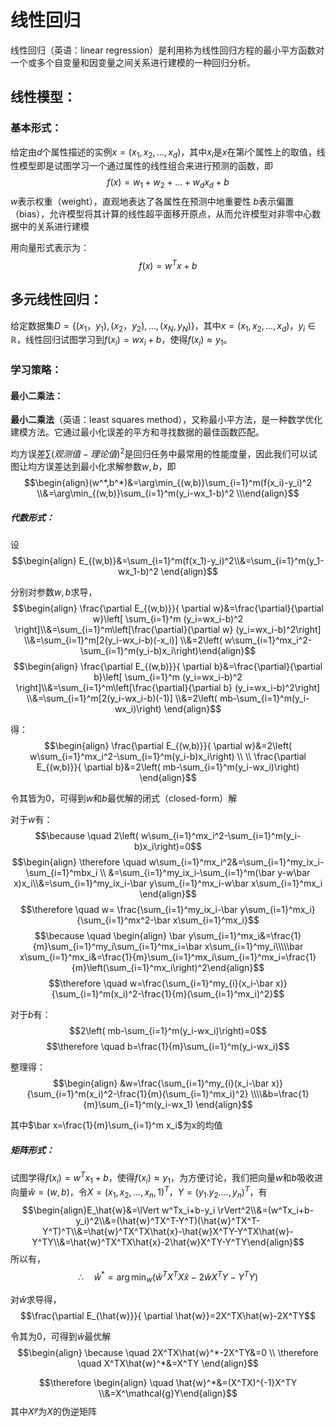 # 线性回归

线性回归（英语：linear regression）是利用称为线性回归方程的最小平方函数对一个或多个自变量和因变量之间关系进行建模的一种回归分析。

## 线性模型：

### 基本形式：

给定由$d$个属性描述的实例$x=(x_1,x_2,\dots,x_d)$，其中$x_i$是$x$在第$i$个属性上的取值，线性模型即是试图学习一个通过属性的线性组合来进行预测的函数，即$$f(x)=w_1+w_2+\dots+w_dx_d+b$$
$w$表示权重（weight），直观地表达了各属性在预测中地重要性
$b$表示偏置（bias），允许模型将其计算的线性超平面移开原点，从而允许模型对非零中心数据中的关系进行建模

用向量形式表示为：$$f(x)=w^Tx+b$$

##  多元线性回归：

给定数据集$D=\{ (x_1，y_1),(x_2，y_2),\dots,(x_N,y_N)\}$，其中$x=(x_1,x_2,\dots,x_d)$，$y_i \in \mathbb{R}$，线性回归试图学习到$f(x_i)=wx_i+b$，使得$f(x_i) \approx y_1$。

### 学习策略：

#### 最小二乘法：

**最小二乘法**（英语：least squares method），又称最小平方法，是一种数学优化建模方法。它通过最小化误差的平方和寻找数据的最佳函数匹配。

均方误差$\sum (观测值 - 理论值)^2$是回归任务中最常用的性能度量，因此我们可以试图让均方误差达到最小化求解参数$w,b$，即
$$\begin{align}(w^*,b^*)&=\arg\min_{(w,b)}\sum_{i=1}^m(f(x_i)-y_i)^2 \\&=\arg\min_{(w,b)}\sum_{i=1}^m(y_i-wx_1-b)^2 \\\end{align}$$

##### 代数形式：

设$$\begin{align} E_{(w,b)}&=\sum_{i=1}^m(f(x_1)-y_i)^2\\&=\sum_{i=1}^m(y_1-wx_1-b)^2 \end{align}$$

分别对参数$w,b$求导，
$$\begin{align} \frac{\partial E_{(w,b)}}{ \partial w}&=\frac{\partial}{\partial w}\left[ \sum_{i=1}^m (y_i=wx_i-b)^2 \right]\\&=\sum_{i=1}^m\left[\frac{\partial}{\partial w} (y_i=wx_i-b)^2\right] \\&=\sum_{i=1}^m[2(y_i-wx_i-b)(-x_i)] \\&=2\left( w\sum_{i=1}^mx_i^2-\sum_{i=1}^m(y_i-b)x_i\right)\end{align}$$
$$\begin{align} \frac{\partial E_{(w,b)}}{ \partial b}&=\frac{\partial}{\partial b}\left[ \sum_{i=1}^m (y_i=wx_i-b)^2 \right]\\&=\sum_{i=1}^m\left[\frac{\partial}{\partial b} (y_i=wx_i-b)^2\right] \\&=\sum_{i=1}^m[2(y_i-wx_i-b)(-1)] \\&=2\left( mb-\sum_{i=1}^m(y_i-wx_i)\right) \end{align}$$

得：
$$\begin{align} \frac{\partial E_{(w,b)}}{ \partial w}&=2\left( w\sum_{i=1}^mx_i^2-\sum_{i=1}^m(y_i-b)x_i\right) \\ \\ \frac{\partial E_{(w,b)}}{ \partial b}&=2\left( mb-\sum_{i=1}^m(y_i-wx_i)\right) \end{align}$$

令其皆为$0$，可得到$w$和$b$最优解的闭式（closed-form）解

对于$w$有：
$$\because \quad 2\left( w\sum_{i=1}^mx_i^2-\sum_{i=1}^m(y_i-b)x_i\right)=0$$
$$\begin{align}  \therefore \quad w\sum_{i=1}^mx_i^2&=\sum_{i=1}^my_ix_i-\sum_{i=1}^mbx_i \\ &=\sum_{i=1}^my_ix_i-\sum_{i=1}^m(\bar y-w\bar x)x_i\\&=\sum_{i=1}^my_ix_i-\bar y\sum_{i=1}^mx_i-w\bar x\sum_{i=1}^mx_i \end{align}$$
$$\therefore \quad w= \frac{\sum_{i=1}^my_ix_i-\bar y\sum_{i=1}^mx_i}{\sum_{i=1}^mx^2-\bar x\sum_{i=1}^mx_i}$$
$$\because \quad \begin{align} \bar y\sum_{i=1}^mx_i&=\frac{1}{m}\sum_{i=1}^my_i\sum_{i=1}^mx_i=\bar x\sum_{i=1}^my_i\\\\\bar x\sum_{i=1}^mx_i&=\frac{1}{m}\sum_{i=1}^mx_i\sum_{i=1}^mx_i=\frac{1}{m}\left(\sum_{i=1}^mx_i\right)^2\end{align}$$
$$\therefore \quad w=\frac{\sum_{i=1}^my_{i}(x_i-\bar x)}{\sum_{i=1}^m(x_i)^2-\frac{1}{m}(\sum_{i=1}^mx_i)^2}$$

对于$b$有：
$$2\left( mb-\sum_{i=1}^m(y_i-wx_i)\right)=0$$
$$\therefore \quad b=\frac{1}{m}\sum_{i=1}^m(y_i-wx_i)$$

整理得：
$$\begin{align} &w=\frac{\sum_{i=1}^my_{i}(x_i-\bar x)}{\sum_{i=1}^m(x_i)^2-\frac{1}{m}(\sum_{i=1}^mx_i)^2} \\\\&b=\frac{1}{m}\sum_{i=1}^m(y_i-wx_1) \end{align}$$

其中$\bar x=\frac{1}{m}\sum_{i=1}^m x_i$为x的均值

##### 矩阵形式：

试图学得$f(x_i)=w^Tx_1+b$，使得$f(x_i) \approx y_1$，为方便讨论，我们把向量$w$和$b$吸收进向量$\hat{w}=(w,b)$，令$X=(x_1,x_2,\dots,x_n,1)^T$，$Y=(y_1.y_2.\dots,y_n)^T$，有
	$$\begin{align}E_\hat{w}&=\lVert w^Tx_i+b-y_i \rVert^2\\&=(w^Tx_i+b-y_i)^2\\&=(\hat{w}^TX^T-Y^T)(\hat{w}^TX^T-Y^T)^T\\&=\hat{w}^TX^TX\hat{x}-\hat{w}X^TY-Y^TX\hat{w}-Y^TY\\&=\hat{w}^TX^TX\hat{x}-2\hat{w}X^TY-Y^TY\end{align}$$
所以有，
	$$\therefore \quad \hat{w}^*=\arg\min_w\left(\hat{w}^TX^TX\hat{x}-2\hat{w}X^TY-Y^TY\right)$$

对$\hat{w}$求导得，
$$\frac{\partial E_{\hat{w}}}{ \partial \hat{w}}=2X^TX\hat{w}-2X^TY$$

令其为$0$，可得到$\hat{w}$最优解
$$\begin{align} \because \quad 2X^TX\hat{w}^*-2X^TY&=0 \\ \therefore \quad X^TX\hat{w}^*&=X^TY \end{align}$$



$$\therefore \begin{align} \quad \hat{w}^*&=(X^TX)^{-1}X^TY \\&=X^\mathcal{g}Y\end{align}$$
其中$X^\mathcal{g}$为$X$的伪逆矩阵

